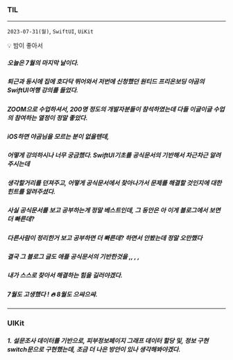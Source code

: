 ### TIL
---
`2023-07-31(월)`, `SwiftUI`, `UiKit`

<aside>
💡 밤이 좋아서 
</aside>

##### 오늘은 7월의 마지막 날이다.
##### 퇴근과 동시에 집에 호다닥 뛰어와서 저번에 신청했던 원티드 프리온보딩 야곰의 SwiftUI여행 강의를 들었다.
##### ZOOM으로 수업하셔서, 200명 정도의 개발자분들이 참석하였는데 다들 이글이글 수업의 참여하는 열정이 정말 좋았다.
##### iOS하면 야곰님을 모르는 분이 없을텐데,
##### 어떻게 강의하시나 너무 궁금했다. SwiftUI기초를 공식문서의 기반해서 차근차근 알려주시는데
##### 생각할거리를 던져주고, 어떻게 공식문서에서 찾아나가서 문제를 해결할 것인지에 대한 힌트를 알려주셨다.
##### 사실 공식문서를 보고 공부하는게 정말 베스트인데, 그 동안은 아 이게 블로그에서 보면 더 빠른데?
##### 다른사람이 정리한거 보고 공부하면 더 빠른데? 하면서 안봤는데 정말 오만했다 
##### 결국 그 블로그 글도 애플 공식문서의 기반한것을 ,, , ,
##### 내가 스스로 찾아서 해결하는 힘을 길러야겠다.
##### 7월도 고생했다 ! 🔥 8월도 으쌰으쌰.

--- 

### UIKit

##### 1. 설문조사 데이터를 기반으로, 피부정보페이지 그래프 데이터 할당 및, 정보 구현 switch문으로 구현했는데, 조금 더 나은 방안이 있나 생각해봐야겠다.
